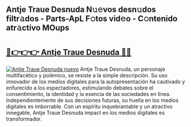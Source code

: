 ## Antje Traue Desnuda N𝚞𝚎vos desn𝚞dos filtr𝚊dos - Parts-ApL F𝚘tos vid𝚎o - C𝚘ntenido atr𝚊ctivo MOups

# <h2><a href="http://mb8701o.tromn.icu/?c=Antje+Traue+Desnuda">🔗👉👉👉 Antje Traue Desnuda 🔗🔗</a></h2>

[![Antje Traue Desnuda nuevo](https://i.imgur.com/pEAQMta.gif)](http://mb8701o.tromn.icu/?c=Antje+Traue+Desnuda)
Antje Traue Desnuda, un personaje multifacético y polémico, se resiste a la simple descripción. Su uso innovador de los medios digitales para la autopresentación ha cautivado y enfurecido a los espectadores, estimulando debates sobre el consentimiento, la identidad y la esencia de las sociedades en línea. Independientemente de sus decisiones futuras, su huella en los medios digitales es imborrable. Con un espíritu inquebrantable y un atractivo innegable, Antje Traue Desnuda impact en los medios digitales es transformador.
